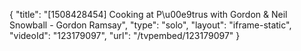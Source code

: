 {
    "title": "[1508428454] Cooking at P\u00e9trus with Gordon & Neil Snowball - Gordon Ramsay",
    "type": "solo",
    "layout": "iframe-static",
    "videoId": "123179097",
    "url": "\/tvpembed\/123179097"
}